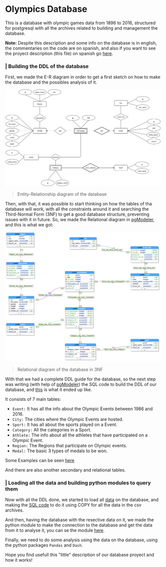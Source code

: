 # Olympics Database
This is a database with olympic games data from 1896 to 2016, structured for postgresql with all the archives related to building and management the database.

**Note:** Despite this description and some info on the database is in english, the commentaries on the code are on spanish, and also if you want to see the proyect description (this file) on spanish go [here](https://github.com/Feligx/Olympics-Database/blob/main/README_%5BES%5D.md).

### | Building the DDL of the database

First, we made the E-R diagram in order to get a first sketch on how to make the database and the possibles analysis of it.

![E-R Diagram](https://github.com/Feligx/Olympics-Database/blob/main/Diagrams/Modelo_Base_de_Datos_Olimpicos_3.png)
> Entity-Relationship diagram of the database
 
 Then, with that, it was possible to start thinking on how the tables of tha database will work, with all the constraints around it and searching the Third-Normal Form (3NF) to get a good database structure, preventing issues with it in future. So, we made the Relational diagram in [pgModeler](https://pgmodeler.io), and this is what we got:
 
 ![Relational Diagram](https://github.com/Feligx/Olympics-Database/blob/main/Diagrams/OlympicsR.png)
 >Relational diagram of the database in 3NF
 
 With that we had a complete DDL guide for the database, so the next step was writing (with help of [pgModeler](https://pgmodeler.io)) the SQL code to build the DDL of our database, and [this](https://github.com/Feligx/Olympics-Database/blob/main/relational_olympics.sql) is what it ended up like.
 
 It consists of 7 main tables:
 * `Event:` It has all the info about the Olympic Events between 1986 and 2016.
 * `City:` The cities where the Olympic Events are hosted.
 * `Sport:` It has all about the sports played on a Event.
 * `Category:` All the categories in a Sport.
 * `Athlete:` The info about all the athletes that have participated on a Olympic Event.
 * `Region:` The Regions that participate on Olympic events.
 * `Medal:` The basic 3 types of medals to be won.

Some Examples can be seen [here](https://github.com/Feligx/Olympics-Database/blob/main/tab_examples.md)

And there are also another secondary and relational tables.

### | Loading all the data and building python modules to query them

Now with all the DDL done, we started to load all [data](https://github.com/Feligx/Olympics-Database/tree/main/Data) on the database, and making the [SQL code](https://github.com/Feligx/Olympics-Database/blob/main/remaining_inserts.sql) to do it using COPY for all the data in the csv archives.

And then, having the database with the resective data on it, we made the python module to make the connection to the database and get the data from it to analyse it, you can se the module [here](https://github.com/Feligx/Olympics-Database/blob/main/conexion_olympics.py).

Finally, we need to do some analysis using the data on tha database, using the python packages `Pandas` and `Dash`.

Hope you find usefull this "little" description of our database proyect and how it works!
